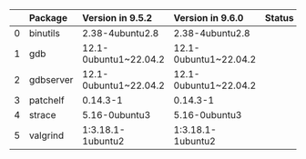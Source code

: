 <!-- markdown-link-check-disable -->

|    | Package   | Version in 9.5.2      | Version in 9.6.0      | Status   |
|---:|:----------|:----------------------|:----------------------|:---------|
|  0 | binutils  | 2.38-4ubuntu2.8       | 2.38-4ubuntu2.8       |          |
|  1 | gdb       | 12.1-0ubuntu1~22.04.2 | 12.1-0ubuntu1~22.04.2 |          |
|  2 | gdbserver | 12.1-0ubuntu1~22.04.2 | 12.1-0ubuntu1~22.04.2 |          |
|  3 | patchelf  | 0.14.3-1              | 0.14.3-1              |          |
|  4 | strace    | 5.16-0ubuntu3         | 5.16-0ubuntu3         |          |
|  5 | valgrind  | 1:3.18.1-1ubuntu2     | 1:3.18.1-1ubuntu2     |          |